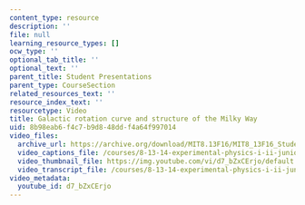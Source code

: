 ```yaml
---
content_type: resource
description: ''
file: null
learning_resource_types: []
ocw_type: ''
optional_tab_title: ''
optional_text: ''
parent_title: Student Presentations
parent_type: CourseSection
related_resources_text: ''
resource_index_text: ''
resourcetype: Video
title: Galactic rotation curve and structure of the Milky Way
uid: 8b98eab6-f4c7-b9d8-48dd-f4a64f997014
video_files:
  archive_url: https://archive.org/download/MIT8.13F16/MIT8_13F16_StudentPresentations_3_300k.mp4
  video_captions_file: /courses/8-13-14-experimental-physics-i-ii-junior-lab-fall-2016-spring-2017/42db2efc1c785967ad6a59eb71fa468e_d7_bZxCErjo.vtt
  video_thumbnail_file: https://img.youtube.com/vi/d7_bZxCErjo/default.jpg
  video_transcript_file: /courses/8-13-14-experimental-physics-i-ii-junior-lab-fall-2016-spring-2017/c332e905b82acace13d86a01a22021ef_d7_bZxCErjo.pdf
video_metadata:
  youtube_id: d7_bZxCErjo
---
```

